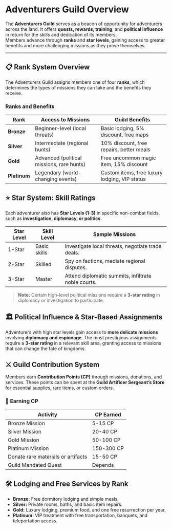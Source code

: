 
# Adventurers Guild Overview

The **Adventurers Guild** serves as a beacon of opportunity for adventurers across the land. It offers **quests, rewards, training**, and **political influence** in return for the skills and dedication of its members.  
Members advance through **ranks** and **star levels**, gaining access to greater benefits and more challenging missions as they prove themselves.

---

## 📋 **Rank System Overview**

The Adventurers Guild assigns members one of four **ranks**, which determines the types of missions they can take and the benefits they receive.

### **Ranks and Benefits**

|**Rank**|**Access to Missions**|**Guild Benefits**|
|---|---|---|
|**Bronze**|Beginner-level (local threats)|Basic lodging, 5% discount, free maps|
|**Silver**|Intermediate (regional hunts)|10% discount, free repairs, better meals|
|**Gold**|Advanced (political missions, rare hunts)|Free uncommon magic item, 15% discount|
|**Platinum**|Legendary (world-changing events)|Custom items, free luxury lodging, VIP status|
## ⭐ **Star System: Skill Ratings**

Each adventurer also has **Star Levels (1-3)** in specific non-combat fields, such as **investigation, diplomacy, or politics**.

|**Star Level**|**Skill Level**|**Sample Missions**|
|---|---|---|
|1-Star|Basic skills|Investigate local threats, negotiate trade deals.|
|2-Star|Skilled|Spy on factions, mediate regional disputes.|
|3-Star|Master|Attend diplomatic summits, infiltrate noble courts.|

> **Note:** Certain high-level political missions require a **3-star rating** in diplomacy or investigation to participate.

## 🏛️ **Political Influence & Star-Based Assignments**

Adventurers with high star levels gain access to **more delicate missions** involving **diplomacy and espionage**. The most prestigious assignments require a **3-star rating** in a relevant skill area, granting access to missions that can change the fate of kingdoms.

## ⚔️ **Guild Contribution System**

Members earn **Contribution Points (CP)** through missions, donations, and services. These points can be spent at the **Guild Artificer Sergeant’s Store** for essential supplies, rare items, or custom orders.

### 🎒 **Earning CP**

| **Activity**                       | **CP Earned** |
| ---------------------------------- | ------------- |
| Bronze Mission                     | 5-15 CP       |
| Silver Mission                     | 20-40 CP      |
| Gold Mission                       | 50-100 CP     |
| Platinum Mission                   | 150-300 CP    |
| Donate rare materials or artifacts | 15-50 CP      |
| Guild Mandated Quest               | Depends       |

## 🛠️ **Lodging and Free Services by Rank**

- **Bronze:** Free dormitory lodging and simple meals.
- **Silver:** Private rooms, baths, and basic item repairs.
- **Gold:** Luxury lodging, premium food, and one free resurrection per year.
- **Platinum:** VIP treatment with free transportation, banquets, and teleportation access.

